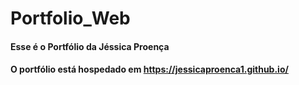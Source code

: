 # Portfolio_Web

#### Esse é o Portfólio da Jéssica Proença 

#### O portfólio está hospedado em https://jessicaproenca1.github.io/
